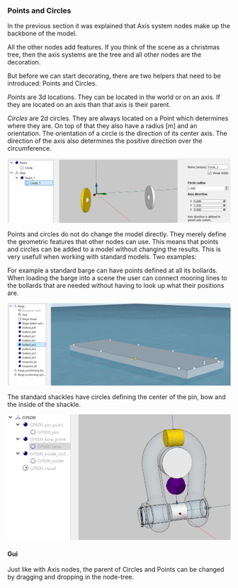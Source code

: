 ### Points and Circles

In the previous section it was explained that Axis system nodes make up the backbone of the model.

All the other nodes add features. If you think of the scene as a christmas tree, then the axis systems are the tree and all other nodes are the decoration.

But before we can start decorating, there are two helpers that need to be introduced: Points and Circles.

*Points* are 3d locations. They can be located in the world or on an axis. If they are located on an axis than that axis is their parent.

*Circles* are 2d circles. They are always located on a Point which determines where they are. On top of that they also have a radius [m] and an orientation. The orientation of a circle is the direction of its center axis. The direction of the axis also determines the positive direction over the circumference.


![ps1](images/points_and_circles_1.png)

Points and circles do not do change the model directly. They merely define the geometric features that other nodes can use. This means that points and circles can be added to a model without changing the results. This is very usefull when working with standard models. Two examples:


For example a standard barge can have points defined at all its bollards. When loading the barge into a scene the user can connect mooring lines to the bollards that are needed without having to look up what their positions are.

![ps2](images/points_and_circles_2.png)

The standard shackles have circles defining the center of the pin, bow and the inside of the shackle.

![ps3](images/points_and_circles_3.png)


#### Gui

Just like with Axis nodes, the parent of Circles and Points can be changed by dragging and dropping in the node-tree.